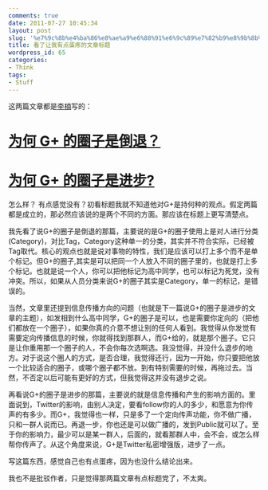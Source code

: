 ```yaml
---
comments: true
date: 2011-07-27 10:45:34
layout: post
slug: '%e7%9c%8b%e4%ba%86%e8%ae%a9%e6%88%91%e6%9c%89%e7%82%b9%e8%9b%8b%e7%96%bc%e7%9a%84%e6%96%87%e7%ab%a0%e6%a0%87%e9%a2%98'
title: 看了让我有点蛋疼的文章标题
wordpress_id: 65
categories:
- Think
tags:
- Stuff
---
```


这两篇文章都是[李楠](http://www.ifanr.com/author/kkk/)写的：


# [为何 G+ 的圈子是倒退？](http://www.ifanr.com/47183)




# [为何 G+ 的圈子是进步?](http://www.ifanr.com/47332)


怎么样？ 有点感觉没有？初看标题我就不知道他对G+是持何种的观点。假定两篇都是成立的，那必然应该说的是两个不同的方面。那应该在标题上更写清楚点。

我先看了说G+的圈子是倒退的那篇，主要说的是G+的圈子使用上是对人进行分类(Category)，对比Tag，Category这种单一的分类，其实并不符合实际，已经被Tag取代。核心的观点也就是说对事物的特性，我们是应该可以打上多个而不是单个标记。但G+的圈子,其实是可以把同一个人放入不同的圈子里的，也就是打上多个标记。也就是说一个人，你可以把他标记为高中同学，也可以标记为死党，没有冲突。所以，如果从人员分类来说G+的圈子其实是Category，单一的标记，是错误的。

当然，文章里还提到信息传播方向的问题（也就是下一篇说G+的圈子是进步的文章的主题），如发相到什么高中同学，G+的圈子是可以，也是需要你定向的（把他们都放在一个圈子），如果你真的介意不想让别的任何人看到。我觉得从你发觉有需要定向传播信息的时候，你就得找到那群人，而G+给的，就是那个圈子。它只是让你重用那一个圈子的人，不会你每次选啊选。我没觉得，并没什么退步的地方。对于说这个圈人的方式，是否合理，我觉得还行，因为一开始，你只要把他放一个比较适合的圈子，或哪个圈子都不放。到有特别需要的时候，再拖过去。当然，不否定以后可能有更好的方式，但我觉得这并没有退步之说。

再看说G+的圈子是进步的那篇，主要说的就是信息传播和产生的影响方面的。里面说到，Twitter的影响，由别人决定，要看follow你的人的多少，和愿意为你传声的有多少。而G+，我觉得也一样，只是多了一个定向传声功能，你不做广播，只和一群人说而已。再退一步，你也还是可以做广播的，发到Public就可以了。至于你的影响力，最少可以是某一群人，后面的，就看那群人中，会不会，或怎么样帮你传声了。从这个角度来说，G+是Twitter私密增强版，进步了一点。

写这篇东西，感觉自己也有点蛋疼，因为也没什么结论出来。

我也不是批驳作者，只是觉得那两篇文章有点标题党了，不太爽。
